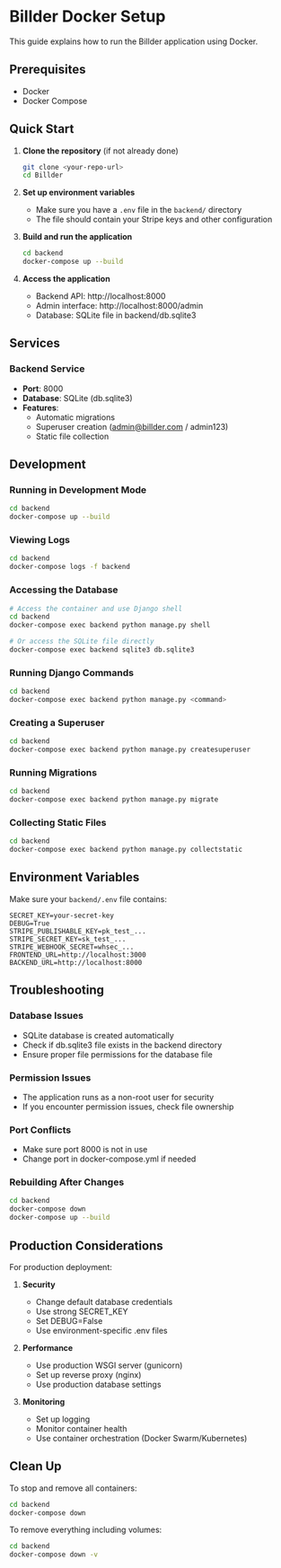 # Billder Docker Setup

This guide explains how to run the Billder application using Docker.

## Prerequisites

- Docker
- Docker Compose

## Quick Start

1. **Clone the repository** (if not already done)
   ```bash
   git clone <your-repo-url>
   cd Billder
   ```

2. **Set up environment variables**
   - Make sure you have a `.env` file in the `backend/` directory
   - The file should contain your Stripe keys and other configuration

3. **Build and run the application**
   ```bash
   cd backend
   docker-compose up --build
   ```

4. **Access the application**
   - Backend API: http://localhost:8000
   - Admin interface: http://localhost:8000/admin
   - Database: SQLite file in backend/db.sqlite3

## Services

### Backend Service
- **Port**: 8000
- **Database**: SQLite (db.sqlite3)
- **Features**: 
  - Automatic migrations
  - Superuser creation (admin@billder.com / admin123)
  - Static file collection

## Development

### Running in Development Mode
```bash
cd backend
docker-compose up --build
```

### Viewing Logs
```bash
cd backend
docker-compose logs -f backend
```

### Accessing the Database
```bash
# Access the container and use Django shell
cd backend
docker-compose exec backend python manage.py shell

# Or access the SQLite file directly
docker-compose exec backend sqlite3 db.sqlite3
```

### Running Django Commands
```bash
cd backend
docker-compose exec backend python manage.py <command>
```

### Creating a Superuser
```bash
cd backend
docker-compose exec backend python manage.py createsuperuser
```

### Running Migrations
```bash
cd backend
docker-compose exec backend python manage.py migrate
```

### Collecting Static Files
```bash
cd backend
docker-compose exec backend python manage.py collectstatic
```

## Environment Variables

Make sure your `backend/.env` file contains:

```env
SECRET_KEY=your-secret-key
DEBUG=True
STRIPE_PUBLISHABLE_KEY=pk_test_...
STRIPE_SECRET_KEY=sk_test_...
STRIPE_WEBHOOK_SECRET=whsec_...
FRONTEND_URL=http://localhost:3000
BACKEND_URL=http://localhost:8000
```

## Troubleshooting

### Database Issues
- SQLite database is created automatically
- Check if db.sqlite3 file exists in the backend directory
- Ensure proper file permissions for the database file

### Permission Issues
- The application runs as a non-root user for security
- If you encounter permission issues, check file ownership

### Port Conflicts
- Make sure port 8000 is not in use
- Change port in docker-compose.yml if needed

### Rebuilding After Changes
```bash
cd backend
docker-compose down
docker-compose up --build
```

## Production Considerations

For production deployment:

1. **Security**
   - Change default database credentials
   - Use strong SECRET_KEY
   - Set DEBUG=False
   - Use environment-specific .env files

2. **Performance**
   - Use production WSGI server (gunicorn)
   - Set up reverse proxy (nginx)
   - Use production database settings

3. **Monitoring**
   - Set up logging
   - Monitor container health
   - Use container orchestration (Docker Swarm/Kubernetes)

## Clean Up

To stop and remove all containers:
```bash
cd backend
docker-compose down
```

To remove everything including volumes:
```bash
cd backend
docker-compose down -v
```
